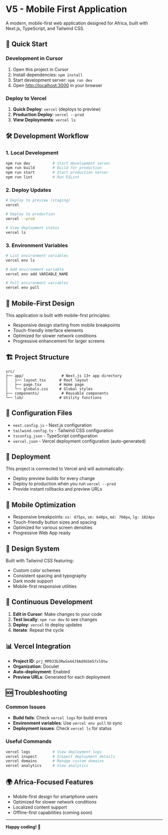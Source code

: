 # V5 - Mobile First Application

A modern, mobile-first web application designed for Africa, built with Next.js, TypeScript, and Tailwind CSS.

## 🚀 Quick Start

### Development in Cursor
1. Open this project in Cursor
2. Install dependencies: `npm install`
3. Start development server: `npm run dev`
4. Open [http://localhost:3000](http://localhost:3000) in your browser

### Deploy to Vercel
1. **Quick Deploy**: `vercel` (deploys to preview)
2. **Production Deploy**: `vercel --prod`
3. **View Deployments**: `vercel ls`

## 🛠️ Development Workflow

### 1. Local Development
```bash
npm run dev          # Start development server
npm run build        # Build for production
npm run start        # Start production server
npm run lint         # Run ESLint
```

### 2. Deploy Updates
```bash
# Deploy to preview (staging)
vercel

# Deploy to production
vercel --prod

# View deployment status
vercel ls
```

### 3. Environment Variables
```bash
# List environment variables
vercel env ls

# Add environment variable
vercel env add VARIABLE_NAME

# Pull environment variables
vercel env pull
```

## 📱 Mobile-First Design

This application is built with mobile-first principles:
- Responsive design starting from mobile breakpoints
- Touch-friendly interface elements
- Optimized for slower network conditions
- Progressive enhancement for larger screens

## 🏗️ Project Structure

```
src/
├── app/                 # Next.js 13+ app directory
│   ├── layout.tsx      # Root layout
│   ├── page.tsx        # Home page
│   └── globals.css     # Global styles
├── components/          # Reusable components
└── lib/                # Utility functions
```

## 🔧 Configuration Files

- `next.config.js` - Next.js configuration
- `tailwind.config.ts` - Tailwind CSS configuration
- `tsconfig.json` - TypeScript configuration
- `vercel.json` - Vercel deployment configuration (auto-generated)

## 🚀 Deployment

This project is connected to Vercel and will automatically:
- Deploy preview builds for every change
- Deploy to production when you run `vercel --prod`
- Provide instant rollbacks and preview URLs

## 📱 Mobile Optimization

- Responsive breakpoints: `xs: 475px`, `sm: 640px`, `md: 768px`, `lg: 1024px`
- Touch-friendly button sizes and spacing
- Optimized for various screen densities
- Progressive Web App ready

## 🎨 Design System

Built with Tailwind CSS featuring:
- Custom color schemes
- Consistent spacing and typography
- Dark mode support
- Mobile-first responsive utilities

## 🔄 Continuous Development

1. **Edit in Cursor**: Make changes to your code
2. **Test locally**: `npm run dev` to see changes
3. **Deploy**: `vercel` to deploy updates
4. **Iterate**: Repeat the cycle

## 📊 Vercel Integration

- **Project ID**: `prj_MPD33b3RwSo44J9AdXGSm57xlOtw`
- **Organization**: Doculet
- **Auto-deployment**: Enabled
- **Preview URLs**: Generated for each deployment

## 🆘 Troubleshooting

### Common Issues
- **Build fails**: Check `vercel logs` for build errors
- **Environment variables**: Use `vercel env pull` to sync
- **Deployment issues**: Check `vercel ls` for status

### Useful Commands
```bash
vercel logs          # View deployment logs
vercel inspect       # Inspect deployment details
vercel domains       # Manage custom domains
vercel analytics     # View analytics
```

## 🌍 Africa-Focused Features

- Mobile-first design for smartphone users
- Optimized for slower network conditions
- Localized content support
- Offline-first capabilities (coming soon)

---

**Happy coding! 🎉**
